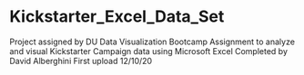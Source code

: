 # Kickstarter_Excel_Data_Set
  Project assigned by DU Data Visualization Bootcamp
  Assignment to analyze and visual Kickstarter Campaign data using Microsoft Excel
  Completed by David Alberghini
  First upload 12/10/20
